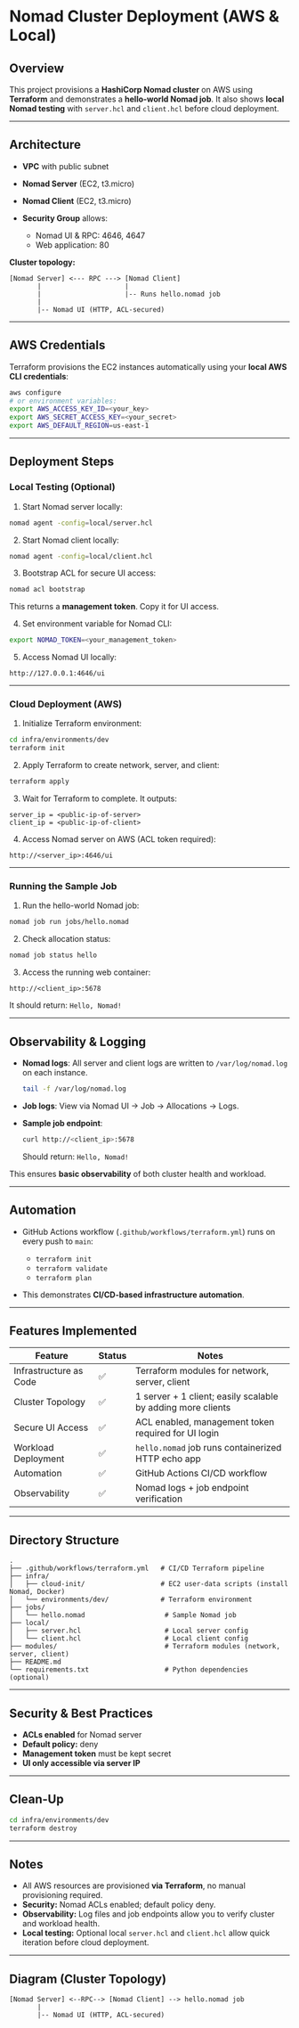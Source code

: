 #  Nomad Cluster Deployment (AWS & Local)

## Overview

This project provisions a **HashiCorp Nomad cluster** on AWS using **Terraform** and demonstrates a **hello-world Nomad job**.
It also shows **local Nomad testing** with `server.hcl` and `client.hcl` before cloud deployment.

---

## Architecture

* **VPC** with public subnet
* **Nomad Server** (EC2, t3.micro)
* **Nomad Client** (EC2, t3.micro)
* **Security Group** allows:

  * Nomad UI & RPC: 4646, 4647
  * Web application: 80

**Cluster topology:**

```
[Nomad Server] <--- RPC ---> [Nomad Client]
       |                     |
       |                     |-- Runs hello.nomad job
       |
       |-- Nomad UI (HTTP, ACL-secured)
```

---

## AWS Credentials

Terraform provisions the EC2 instances automatically using your **local AWS CLI credentials**:

```bash
aws configure
# or environment variables:
export AWS_ACCESS_KEY_ID=<your_key>
export AWS_SECRET_ACCESS_KEY=<your_secret>
export AWS_DEFAULT_REGION=us-east-1
```

---

## Deployment Steps

### Local Testing (Optional)

1. Start Nomad server locally:

```bash
nomad agent -config=local/server.hcl
```

2. Start Nomad client locally:

```bash
nomad agent -config=local/client.hcl
```

3. Bootstrap ACL for secure UI access:

```bash
nomad acl bootstrap
```

This returns a **management token**. Copy it for UI access.

4. Set environment variable for Nomad CLI:

```bash
export NOMAD_TOKEN=<your_management_token>
```

5. Access Nomad UI locally:

```
http://127.0.0.1:4646/ui
```

---

### Cloud Deployment (AWS)

1. Initialize Terraform environment:

```bash
cd infra/environments/dev
terraform init
```

2. Apply Terraform to create network, server, and client:

```bash
terraform apply
```

3. Wait for Terraform to complete. It outputs:

```
server_ip = <public-ip-of-server>
client_ip = <public-ip-of-client>
```

4. Access Nomad server on AWS (ACL token required):

```
http://<server_ip>:4646/ui
```

---

### Running the Sample Job

1. Run the hello-world Nomad job:

```bash
nomad job run jobs/hello.nomad
```

2. Check allocation status:

```bash
nomad job status hello
```

3. Access the running web container:

```
http://<client_ip>:5678
```

It should return: `Hello, Nomad!`

---

## Observability & Logging

* **Nomad logs**: All server and client logs are written to `/var/log/nomad.log` on each instance.

  ```bash
  tail -f /var/log/nomad.log
  ```
* **Job logs**: View via Nomad UI → Job → Allocations → Logs.
* **Sample job endpoint**:

  ```bash
  curl http://<client_ip>:5678
  ```

  Should return: `Hello, Nomad!`

This ensures **basic observability** of both cluster health and workload.

---

## Automation

* GitHub Actions workflow (`.github/workflows/terraform.yml`) runs on every push to `main`:

  * `terraform init`
  * `terraform validate`
  * `terraform plan`
* This demonstrates **CI/CD-based infrastructure automation**.

---

## Features Implemented

| Feature                | Status | Notes                                                         |
| ---------------------- | ------ | -----------------------------------------------------------   |
| Infrastructure as Code | ✅      | Terraform modules for network, server, client               |
| Cluster Topology       | ✅      | 1 server + 1 client; easily scalable by adding more clients |
| Secure UI Access       | ✅      | ACL enabled, management token required for UI login         |
| Workload Deployment    | ✅      | `hello.nomad` job runs containerized HTTP echo app          |
| Automation             | ✅      | GitHub Actions CI/CD workflow                               |
| Observability          | ✅      | Nomad logs + job endpoint verification                      |

---

## Directory Structure

```
.
├── .github/workflows/terraform.yml   # CI/CD Terraform pipeline
├── infra/
│   ├── cloud-init/                   # EC2 user-data scripts (install Nomad, Docker)
│   └── environments/dev/             # Terraform environment
├── jobs/
│   └── hello.nomad                    # Sample Nomad job
├── local/
│   ├── server.hcl                     # Local server config
│   └── client.hcl                     # Local client config
├── modules/                           # Terraform modules (network, server, client)
├── README.md
└── requirements.txt                   # Python dependencies (optional)
```

---

## Security & Best Practices

* **ACLs enabled** for Nomad server
* **Default policy:** deny
* **Management token** must be kept secret
* **UI only accessible via server IP**

---

## Clean-Up

```bash
cd infra/environments/dev
terraform destroy
```

---

## Notes

* All AWS resources are provisioned **via Terraform**, no manual provisioning required.
* **Security:** Nomad ACLs enabled; default policy deny.
* **Observability:** Log files and job endpoints allow you to verify cluster and workload health.
* **Local testing:** Optional local `server.hcl` and `client.hcl` allow quick iteration before cloud deployment.

---

## Diagram (Cluster Topology)

```
[Nomad Server] <--RPC--> [Nomad Client] --> hello.nomad job
       |
       |-- Nomad UI (HTTP, ACL-secured)
```
